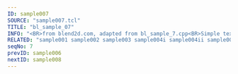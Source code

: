 ```yaml
---
ID: sample007
SOURCE: "sample007.tcl"
TITLE: "bl_sample_07"
INFO: "<BR>from blend2d.com, adapted from bl_sample_7.cpp<BR>Simple text"
RELATED: "sample001 sample002 sample003 sample004i sample004ii sample005 sample006 sample008 sample010 sample101 sample101a sample117 sample118"
seqNo: 7
prevID: sample006
nextID: sample008
---
```

